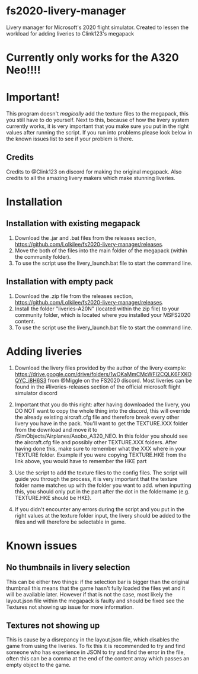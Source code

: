 # fs2020-livery-manager
Livery manager for Microsoft's 2020 flight simulator.
Created to lessen the workload for adding liveries to Clink123's megapack

# Currently only works for the A320 Neo!!!!

# Important!
This program doesn't _magically_ add the texture files to the megapack, this you still have to do yourself.
Next to this, because of how the livery system currently works, it is very important that you make sure you put in the right values after running the script.
If you run into problems please look below in the known issues list to see if your problem is there.

## Credits
Credits to @Clink123 on discord for making the original megapack.
Also credits to all the amazing livery makers which make stunning liveries.

# Installation
## Installation with existing megapack
1. Download the .jar and .bat files from the releases section, https://github.com/Lolkilee/fs2020-livery-manager/releases.
2. Move the both of the files into the main folder of the megapack (within the community folder).
3. To use the script use the livery_launch.bat file to start the command line.

## Installation with empty pack
1. Download the .zip file from the releases section, https://github.com/Lolkilee/fs2020-livery-manager/releases.
2. Install the folder "liveries-A20N" (located within the zip file) to your community folder, which is located where you installed your MSFS2020 content.
3. To use the script use the livery_launch.bat file to start the command line.

# Adding liveries
1. Download the livery files provided by the author of the livery example: https://drive.google.com/drive/folders/1wOKaMmCMcWFI2CQLK6FXKOQYC_i8H6S3 from @Miggle on the FS2020 discord. Most liveries can be found in the #liveries-releases section of the official microsoft flight simulator discord

2. Important that you do this right: after having downloaded the livery, you DO NOT want to copy the whole thing into the discord, this will override the already existing aircraft.cfg file and therefore break every other livery you have in the pack. You'll want to get the TEXTURE.XXX folder from the download and move it to <megapack location>/SimObjects/Airplanes/Asobo_A320_NEO. In this folder you should see the aircraft.cfg file and possibly other TEXTURE.XXX folders. After having done this, make sure to remember what the XXX where in your TEXTURE folder. Example if you were copying TEXTURE.HKE from the link above, you would have to remember the HKE part
  
3. Use the script to add the texture files to the config files. The script will guide you through the process, it is very important that the texture folder name matches up with the folder you want to add. when inputting this, you should only put in the part after the dot in the foldername (e.g. TEXTURE.HKE should be HKE). 

4. If you didn't encounter any errors during the script and you put in the right values at the texture folder input, the livery should be added to the files and will therefore be selectable in game.

# Known issues
## No thumbnails in livery selection
This can be either two things: if the selection bar is bigger than the original thumbnail this means that the game hasn't fully loaded the files yet and it will be available later.
However if that is not the case, most likely the layout.json file within the megapack is faulty and should be fixed see the Textures not showing up issue for more information.
## Textures not showing up
This is cause by a disrepancy in the layout.json file, which disables the game from using the liveries. To fix this it is recommended to try and find someone who has experience in JSON to try and find the error in the file, often this can be a comma at the end of the content array which passes an empty object to the game.
